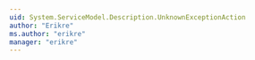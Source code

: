 ```yaml
---
uid: System.ServiceModel.Description.UnknownExceptionAction
author: "Erikre"
ms.author: "erikre"
manager: "erikre"
---
```

